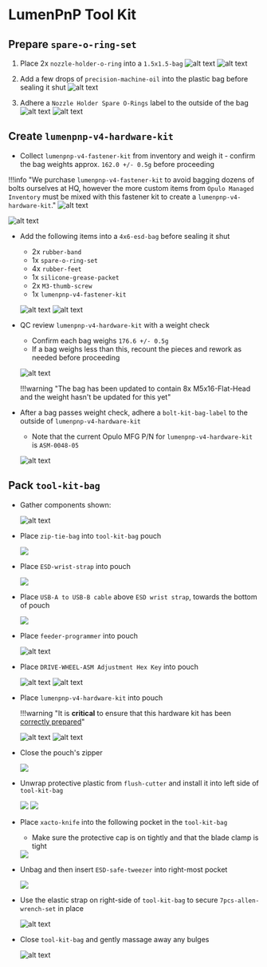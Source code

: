 # LumenPnP Tool Kit

## Prepare `spare-o-ring-set`

1. Place 2x `nozzle-holder-o-ring` into a `1.5x1.5-bag`
![alt text](img/or1.webp)
![alt text](img/or2.webp)

2. Add a few drops of `precision-machine-oil` into the plastic bag before sealing it shut
![alt text](img/or3.webp)

3. Adhere a `Nozzle Holder Spare O-Rings` label to the outside of the bag
![alt text](img/or4.webp)
![alt text](img/or5.webp)

## Create `lumenpnp-v4-hardware-kit`

* Collect `lumenpnp-v4-fastener-kit` from inventory and weigh it - confirm the bag weights approx. `162.0 +/- 0.5g` before proceeding

!!!info "We purchase `lumenpnp-v4-fastener-kit` to avoid bagging dozens of bolts ourselves at HQ, however the more custom items from `Opulo Managed Inventory` must be mixed with this fastener kit to create a `lumenpnp-v4-hardware-kit`."
	![alt text](img/tool-kit-bag-v4-14.webp)


![alt text](img/tool-kit-bag-v4-1.webp)

* Add the following items into a `4x6-esd-bag` before sealing it shut
	* 2x `rubber-band`
	* 1x `spare-o-ring-set`
	* 4x `rubber-feet`
	* 1x `silicone-grease-packet`
	* 2x `M3-thumb-screw`
	* 1x `lumenpnp-v4-fastener-kit`

	![alt text](img/tool-kit-bag-v4-15.webp)
	![alt text](img/tool-kit-bag-v4-4.webp)

* QC review `lumenpnp-v4-hardware-kit` with a weight check
	* Confirm each bag weighs `176.6 +/- 0.5g`
	* If a bag weighs less than this, recount the pieces and rework as needed before proceeding

	![alt text](img/tool-kit-bag-v4-8.webp)

	!!!warning "The bag has been updated to contain 8x M5x16-Flat-Head and the weight hasn't be updated for this yet"

* After a bag passes weight check, adhere a `bolt-kit-bag-label` to the outside of `lumenpnp-v4-hardware-kit`
	* Note that the current Opulo MFG P/N for `lumenpnp-v4-hardware-kit` is `ASM-0048-05`
	
	![alt text](img/tool-kit-bag-v4-5.webp)

## Pack `tool-kit-bag`

* Gather components shown:

	![alt text](img/tool-kit-bag-v4-6.webp)

* Place `zip-tie-bag` into `tool-kit-bag` pouch

	<img src="img/image3.webp"/>

* Place `ESD-wrist-strap` into pouch

	<img src="img/image13.webp"/>

* Place `USB-A to USB-B cable` above `ESD wrist strap`, towards the bottom of pouch

	<img src="img/image6.webp"/>

* Place `feeder-programmer` into pouch

	![alt text](img/tool-kit-bag-v4-2.webp)

* Place `DRIVE-WHEEL-ASM Adjustment Hex Key` into pouch

	![alt text](img/tool-kit-bag-v4-3.webp)
	![alt text](img/tool-kit-bag-v4-7.webp)

* Place `lumenpnp-v4-hardware-kit` into pouch

	!!!warning "It is **critical** to ensure that this hardware kit has been [correctly prepared](#create-lumenpnp-v4-hardware-kit)"

	![alt text](img/tool-kit-bag-v4-13.webp)
	![alt text](img/tool-kit-bag-v4-12.webp)

* Close the pouch's zipper

	<img src="img/image10.webp"/>

* Unwrap protective plastic from `flush-cutter` and install it into left side of `tool-kit-bag`

	<img src="img/image5.webp"/>

	<img src="img/image11.webp"/>

* Place `xacto-knife` into the following pocket in the `tool-kit-bag`

	* Make sure the protective cap is on tightly and that the blade clamp is tight

	<img src="img/image14.webp"/>

* Unbag and then insert `ESD-safe-tweezer` into right-most pocket

	<img src="img/image2.webp"/>

* Use the elastic strap on right-side of `tool-kit-bag` to secure `7pcs-allen-wrench-set` in place

	![alt text](img/tool-kit-bag-v4-9.webp)

* Close `tool-kit-bag` and gently massage away any bulges

	![alt text](img/tool-kit-bag-v4-10.webp)
